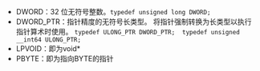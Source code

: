 * DWORD：32 位无符号整数。`typedef unsigned long DWORD;`
* DWORD_PTR：指针精度的无符号长类型。 将指针强制转换为长类型以执行指针算术时使用。 `typedef ULONG_PTR DWORD_PTR;  typedef unsigned __int64 ULONG_PTR;`
* LPVOID：即为void*
* PBYTE：即为指向BYTE的指针
